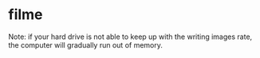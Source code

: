 # filme

Note: if your hard drive is not able to keep up with the writing images rate, the computer will gradually run out of memory.
